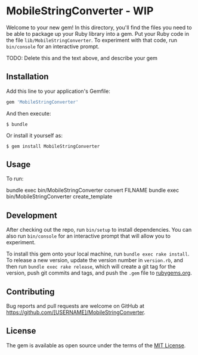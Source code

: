 # MobileStringConverter - WIP

Welcome to your new gem! In this directory, you'll find the files you need to be able to package up your Ruby library into a gem. Put your Ruby code in the file `lib/MobileStringConverter`. To experiment with that code, run `bin/console` for an interactive prompt.

TODO: Delete this and the text above, and describe your gem

## Installation

Add this line to your application's Gemfile:

```ruby
gem 'MobileStringConverter'
```

And then execute:

    $ bundle

Or install it yourself as:

    $ gem install MobileStringConverter

## Usage

To run:

bundle exec bin/MobileStringConverter convert FILNAME
bundle exec bin/MobileStringConverter create_template

## Development

After checking out the repo, run `bin/setup` to install dependencies. You can also run `bin/console` for an interactive prompt that will allow you to experiment.

To install this gem onto your local machine, run `bundle exec rake install`. To release a new version, update the version number in `version.rb`, and then run `bundle exec rake release`, which will create a git tag for the version, push git commits and tags, and push the `.gem` file to [rubygems.org](https://rubygems.org).

## Contributing

Bug reports and pull requests are welcome on GitHub at https://github.com/[USERNAME]/MobileStringConverter.


## License

The gem is available as open source under the terms of the [MIT License](http://opensource.org/licenses/MIT).

